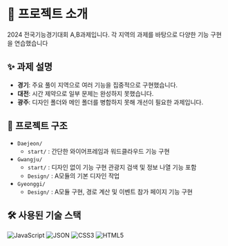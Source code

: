 # 📑 프로젝트 소개
2024 전국기능경기대회 A,B과제입니다. 각 지역의 과제를 바탕으로 다양한 기능 구현을 연습했습니다

## ✨ 과제 설명
- **경기**: 주요 풀이 지역으로 여러 기능을 집중적으로 구현했습니다.
- **대전**: 시간 제약으로 일부 문제는 완성하지 못했습니다.
- **광주**: 디자인 폴더와 메인 폴더를 병합하지 못해 개선이 필요한 과제입니다.

## 📂 프로젝트 구조
- `Daejeon/`
  - `start/` : 간단한 와이어프레임과 워드클라우드 기능 구현
- `Gwangju/`
  - `start/` : 디자인 없이 기능 구현 관광지 검색 및 정보 나열 기능 포함
  - `Design/` : A모듈의 기본 디자인 작업
- `Gyeonggi/`
  - `Design/` : A모듈 구현, 경로 계산 및 이벤트 참가 페이지 기능 구현

## 🛠 사용된 기술 스택
![JavaScript](https://img.shields.io/badge/JavaScript-F7DF1E?logo=javascript&logoColor=black)
![JSON](https://img.shields.io/badge/JSON-000000?logo=json&logoColor=white)
![CSS3](https://img.shields.io/badge/CSS3-1572B6?logo=css3&logoColor=white)
![HTML5](https://img.shields.io/badge/HTML5-E34F26?logo=html5&logoColor=white)